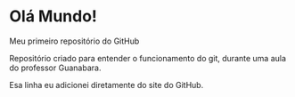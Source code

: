 # Olá Mundo!
Meu primeiro repositório do GitHub

Repositório criado para entender o funcionamento do git, durante uma aula do professor Guanabara.

Esa linha eu adicionei diretamente do site do GitHub.
